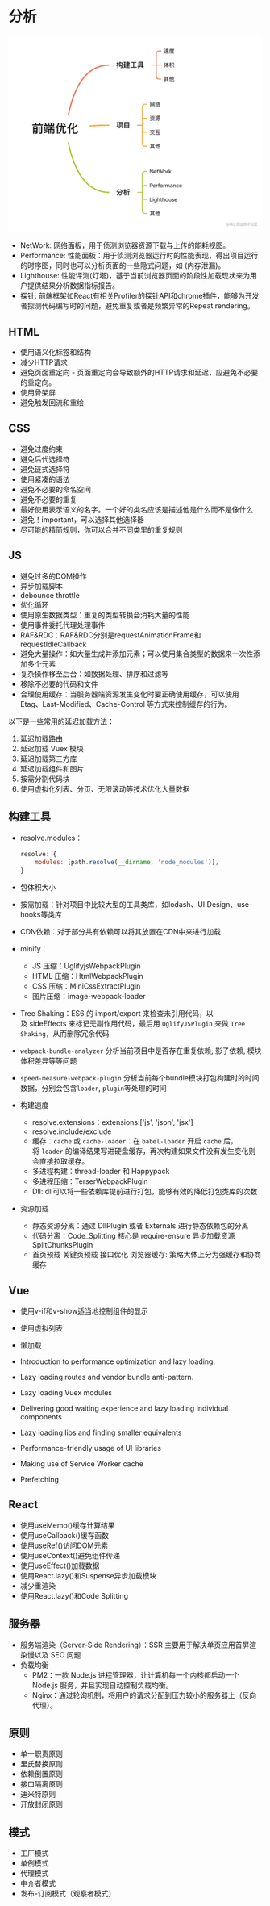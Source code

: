 
# 分析

![xing](../../public/assets/xingnengyouhua.webp)

- NetWork: 网络面板，用于侦测浏览器资源下载与上传的能耗视图。
- Performance: 性能面板：用于侦测浏览器运行时的性能表现，得出项目运行的时序图，同时也可以分析页面的一些隐式问题，如 (内存泄漏)。
- Lighthouse: 性能评测(灯塔)，基于当前浏览器页面的阶段性加载现状来为用户提供结果分析数据指标报告。
- 探针: 前端框架如React有相关Profiler的探针API和chrome插件，能够为开发者探测代码编写时的问题，避免重复或者是频繁异常的Repeat rendering。

## HTML

- 使用语义化标签和结构
- 减少HTTP请求
- 避免页面重定向 - 页面重定向会导致额外的HTTP请求和延迟，应避免不必要的重定向。
- 使用骨架屏
- 避免触发回流和重绘

## CSS

- 避免过度约束
- 避免后代选择符
- 避免链式选择符
- 使用紧凑的语法
- 避免不必要的命名空间
- 避免不必要的重复
- 最好使用表示语义的名字。一个好的类名应该是描述他是什么而不是像什么
- 避免！important，可以选择其他选择器
- 尽可能的精简规则，你可以合并不同类里的重复规则

## JS

- 避免过多的DOM操作
- 异步加载脚本
- debounce throttle
- 优化循环
- 使用原生数据类型：重复的类型转换会消耗大量的性能
- 使用事件委托代理处理事件
- RAF&RDC：RAF&RDC分别是requestAnimationFrame和requestIdleCallback
- 避免大量操作：如大量生成并添加元素；可以使用集合类型的数据来一次性添加多个元素
- 复杂操作移至后台：如数据处理、排序和过滤等
- 移除不必要的代码和文件
- 合理使用缓存：当服务器端资源发生变化时要正确使用缓存，可以使用 Etag、Last-Modified、Cache-Control 等方式来控制缓存的行为。

以下是一些常用的延迟加载方法：

1. 延迟加载路由
2. 延迟加载 Vuex 模块
3. 延迟加载第三方库
4. 延迟加载组件和图片
5. 按需分割代码块
6. 使用虚拟化列表、分页、无限滚动等技术优化大量数据

## 构建工具

- resolve.modules：

    ```js
    resolve: {
        modules: [path.resolve(__dirname, 'node_modules')],
    }
    ```

- 包体积大小
- 按需加载：针对项目中比较大型的工具类库，如lodash、UI Design、use-hooks等类库
- CDN依赖：对于部分共有依赖可以将其放置在CDN中来进行加载
- minify：
  - JS 压缩：UglifyjsWebpackPlugin
  - HTML 压缩：HtmlWebpackPlugin
  - CSS 压缩：MiniCssExtractPlugin
  - 图片压缩：image-webpack-loader
- Tree Shaking：ES6 的 import/export 来检查未引用代码，以及 sideEffects 来标记无副作用代码，最后用 `UglifyJSPlugin` 来做 `Tree Shaking`，从而删除冗余代码
- `webpack-bundle-analyzer` 分析当前项目中是否存在重复依赖, 影子依赖, 模块体积差异等等问题
- `speed-measure-webpack-plugin` 分析当前每个bundle模块打包构建时的时间数据，分别会包含`loader`, `plugin`等处理的时间
- 构建速度
  - resolve.extensions：extensions:['js', 'json', 'jsx']
  - resolve.include/exclude
  - 缓存：`cache` 或 `cache-loader`：在 `babel-loader` 开启 `cache` 后，将 `loader` 的编译结果写进硬盘缓存，再次构建如果文件没有发生变化则会直接拉取缓存。
  - 多进程构建：thread-loader 和 Happypack
  - 多进程压缩：TerserWebpackPlugin
  - Dll: dll可以将一些依赖库提前进行打包，能够有效的降低打包类库的次数
- 资源加载
  - 静态资源分离：通过 DllPlugin 或者 Externals 进行静态依赖包的分离
  - 代码分离：Code_Splitting 核心是 require-ensure 异步加载资源 SplitChunksPlugin
  - 首页预载 关键页预载 接口优化 浏览器缓存: 策略大体上分为强缓存和协商缓存

## Vue

- 使用v-if和v-show适当地控制组件的显示
- 使用虚拟列表
- 懒加载

- Introduction to performance optimization and lazy loading.
- Lazy loading routes and vendor bundle anti-pattern.
- Lazy loading Vuex modules
- Delivering good waiting experience and lazy loading individual components
- Lazy loading libs and finding smaller equivalents
- Performance-friendly usage of UI libraries
- Making use of Service Worker cache
- Prefetching

## React

- 使用useMemo()缓存计算结果
- 使用useCallback()缓存函数
- 使用useRef()访问DOM元素
- 使用useContext()避免组件传递
- 使用useEffect()加载数据
- 使用React.lazy()和Suspense异步加载模块
- 减少重渲染
- 使用React.lazy()和Code Splitting

## 服务器

- 服务端渲染（Server-Side Rendering）：SSR 主要用于解决单页应用首屏渲染慢以及 SEO 问题
- 负载均衡
  - PM2：一款 Node.js 进程管理器，让计算机每一个内核都启动一个 Node.js 服务，并且实现自动控制负载均衡。
  - Nginx：通过轮询机制，将用户的请求分配到压力较小的服务器上（反向代理）。

## 原则

- 单一职责原则
- 里氏替换原则
- 依赖倒置原则
- 接口隔离原则
- 迪米特原则
- 开放封闭原则

## 模式

- 工厂模式
- 单例模式
- 代理模式
- 中介者模式
- 发布-订阅模式（观察者模式）
